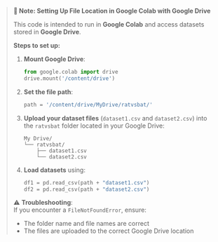 > **📌 Note: Setting Up File Location in Google Colab with Google Drive**
>
> This code is intended to run in **Google Colab** and access datasets stored in **Google Drive**.
>
> **Steps to set up:**
>
> 1. **Mount Google Drive**:
>    ```python
>    from google.colab import drive
>    drive.mount('/content/drive')
>    ```
>
> 2. **Set the file path**:
>    ```python
>    path = '/content/drive/MyDrive/ratvsbat/'
>    ```
>
> 3. **Upload your dataset files** (`dataset1.csv` and `dataset2.csv`) into the `ratvsbat` folder located in your Google Drive:
>
>    ```
>    My Drive/
>    └── ratvsbat/
>        ├── dataset1.csv
>        └── dataset2.csv
>    ```
>
> 4. **Load datasets** using:
>    ```python
>    df1 = pd.read_csv(path + "dataset1.csv")
>    df2 = pd.read_csv(path + "dataset2.csv")
>    ```
>
> ⚠️ **Troubleshooting**:  
> If you encounter a `FileNotFoundError`, ensure:
> - The folder name and file names are correct  
> - The files are uploaded to the correct Google Drive location

